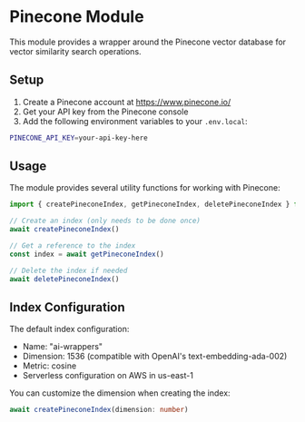 # Pinecone Module

This module provides a wrapper around the Pinecone vector database for vector similarity search operations.

## Setup

1. Create a Pinecone account at https://www.pinecone.io/
2. Get your API key from the Pinecone console
3. Add the following environment variables to your `.env.local`:

```bash
PINECONE_API_KEY=your-api-key-here
```

## Usage

The module provides several utility functions for working with Pinecone:

```typescript
import { createPineconeIndex, getPineconeIndex, deletePineconeIndex } from "@/modules/pinecone/server/pinecone-utils"

// Create an index (only needs to be done once)
await createPineconeIndex()

// Get a reference to the index
const index = await getPineconeIndex()

// Delete the index if needed
await deletePineconeIndex()
```

## Index Configuration

The default index configuration:
- Name: "ai-wrappers"
- Dimension: 1536 (compatible with OpenAI's text-embedding-ada-002)
- Metric: cosine
- Serverless configuration on AWS in us-east-1

You can customize the dimension when creating the index:

```typescript
await createPineconeIndex(dimension: number)
```